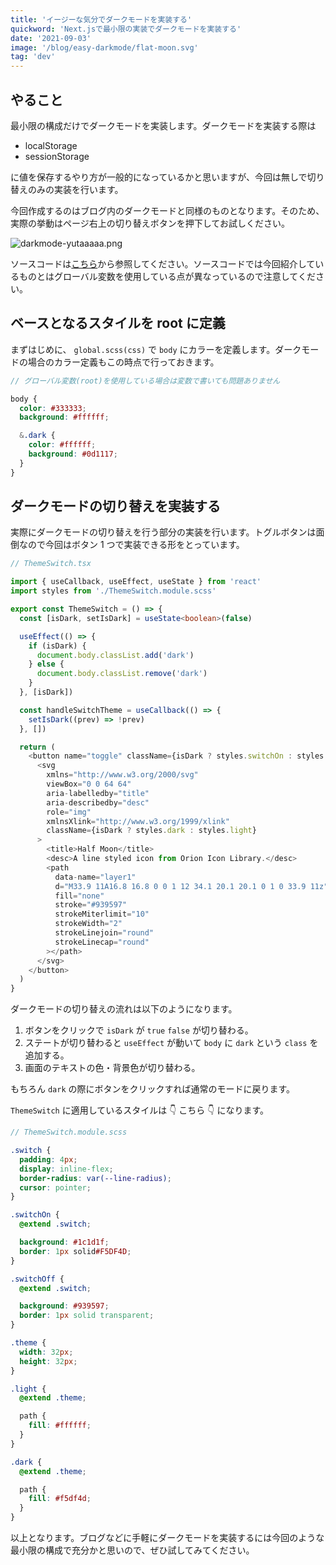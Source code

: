 ```yaml
---
title: 'イージーな気分でダークモードを実装する'
quickword: 'Next.jsで最小限の実装でダークモードを実装する'
date: '2021-09-03'
image: '/blog/easy-darkmode/flat-moon.svg'
tag: 'dev'
---
```


## やること

最小限の構成だけでダークモードを実装します。ダークモードを実装する際は

- localStorage
- sessionStorage

に値を保存するやり方が一般的になっているかと思いますが、今回は無しで切り替えのみの実装を行います。

今回作成するのはブログ内のダークモードと同様のものとなります。そのため、実際の挙動はページ右上の切り替えボタンを押下してお試しください。

![darkmode-yutaaaaa.png](/blog/easy-darkmode/darkmode-yutaaaaa.png)

ソースコードは[こちら](https://github.com/Yuta07/yutaaaaa)から参照してください。ソースコードでは今回紹介しているものとはグローバル変数を使用している点が異なっているので注意してください。

## ベースとなるスタイルを root に定義

まずはじめに、 `global.scss(css)` で `body` にカラーを定義します。ダークモードの場合のカラー定義もこの時点で行っておきます。

```scss
// グローバル変数(root)を使用している場合は変数で書いても問題ありません

body {
  color: #333333;
  background: #ffffff;

  &.dark {
    color: #ffffff;
    background: #0d1117;
  }
}
```

## ダークモードの切り替えを実装する

実際にダークモードの切り替えを行う部分の実装を行います。トグルボタンは面倒なので今回はボタン 1 つで実装できる形をとっています。

```typescript
// ThemeSwitch.tsx

import { useCallback, useEffect, useState } from 'react'
import styles from './ThemeSwitch.module.scss'

export const ThemeSwitch = () => {
  const [isDark, setIsDark] = useState<boolean>(false)

  useEffect(() => {
    if (isDark) {
      document.body.classList.add('dark')
    } else {
      document.body.classList.remove('dark')
    }
  }, [isDark])

  const handleSwitchTheme = useCallback(() => {
    setIsDark((prev) => !prev)
  }, [])

  return (
    <button name="toggle" className={isDark ? styles.switchOn : styles.switchOff} onClick={handleSwitchTheme}>
      <svg
        xmlns="http://www.w3.org/2000/svg"
        viewBox="0 0 64 64"
        aria-labelledby="title"
        aria-describedby="desc"
        role="img"
        xmlnsXlink="http://www.w3.org/1999/xlink"
        className={isDark ? styles.dark : styles.light}
      >
        <title>Half Moon</title>
        <desc>A line styled icon from Orion Icon Library.</desc>
        <path
          data-name="layer1"
          d="M33.9 11A16.8 16.8 0 0 1 12 34.1 20.1 20.1 0 1 0 33.9 11z"
          fill="none"
          stroke="#939597"
          strokeMiterlimit="10"
          strokeWidth="2"
          strokeLinejoin="round"
          strokeLinecap="round"
        ></path>
      </svg>
    </button>
  )
}
```

ダークモードの切り替えの流れは以下のようになります。

1. ボタンをクリックで `isDark` が `true` `false` が切り替わる。
2. ステートが切り替わると `useEffect` が動いて `body` に `dark` という `class` を追加する。
3. 画面のテキストの色・背景色が切り替わる。

もちろん `dark` の際にボタンをクリックすれば通常のモードに戻ります。

`ThemeSwitch` に適用しているスタイルは 👇 こちら 👇 になります。

```scss
// ThemeSwitch.module.scss

.switch {
  padding: 4px;
  display: inline-flex;
  border-radius: var(--line-radius);
  cursor: pointer;
}

.switchOn {
  @extend .switch;

  background: #1c1d1f;
  border: 1px solid#F5DF4D;
}

.switchOff {
  @extend .switch;

  background: #939597;
  border: 1px solid transparent;
}

.theme {
  width: 32px;
  height: 32px;
}

.light {
  @extend .theme;

  path {
    fill: #ffffff;
  }
}

.dark {
  @extend .theme;

  path {
    fill: #f5df4d;
  }
}
```

以上となります。ブログなどに手軽にダークモードを実装するには今回のような最小限の構成で充分かと思いので、ぜひ試してみてください。

